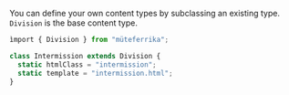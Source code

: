 You can define your own content types by subclassing an existing type.
`Division` is the base content type.

```ts
ìmport { Division } from "müteferrika";

class Intermission extends Division {
  static htmlClass = "intermission";
  static template = "intermission.html";
}
```
